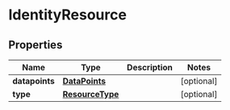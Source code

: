 # IdentityResource

## Properties
Name | Type | Description | Notes
------------ | ------------- | ------------- | -------------
**datapoints** | [**DataPoints**](DataPoints.md) |  |  [optional]
**type** | [**ResourceType**](ResourceType.md) |  |  [optional]
